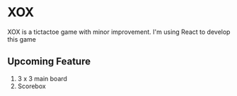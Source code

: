 # XOX 

XOX is a tictactoe game with minor improvement. I'm using React to develop this game

## Upcoming Feature

1. 3 x 3 main board
2. Scorebox

